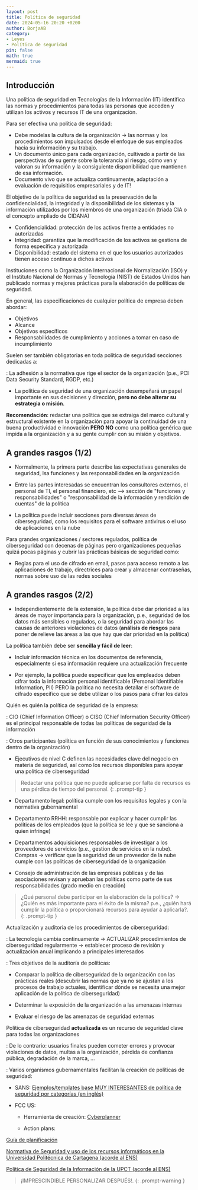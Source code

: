 ```yaml
---
layout: post
title: Política de seguridad
date: 2024-05-16 20:20 +0200
author: BorjaAB
category:
- Leyes
- Política de seguridad
pin: false
math: true
mermaid: true
---
```


## Introducción

Una política de seguridad en Tecnologías de la Información (IT) identifica las normas y procedimientos para todas las personas que acceden y utilizan los activos y recursos IT de una organización.

Para ser efectiva una política de seguridad:

- Debe modelas la cultura de la organización -> las normas y los procedimientos son impulsados desde el enfoque de sus empleados hacia su información y su trabajo.
- Un documento único para cada organización, cultivado a partir de las perspectivas de su gente sobre la tolerancia al riesgo, cómo ven y valoran su información y la consiguiente disponibilidad que mantienen de esa información.
- Documento vivo que se actualiza continuamente, adaptación a evaluación de requisitios empresariales y de IT!

El objetivo de la política de seguridad es la preservación de la confidencialidad, la integridad y la disponibilidad de los sistemas y la información utilizados por los miembros de una organización (tríada CIA o el concepto ampliado de CIDANA)

- Confidencialidad: protección de los activos frente a entidades no autorizadas
- Integridad: garantiza que la modificación de los activos se gestiona de forma específica y autorizada
- Disponibilidad: estado del sistema en el que los usuarios autorizados tienen acceso continuo a dichos activos

Instituciones como la Organización Internacional de Normalización (ISO) y el Instituto Nacional de Normas y Tecnología (NIST) de Estados Unidos han publicado normas y mejores prácticas para la elaboración de políticas de seguridad.

En general, las especificaciones de cualquier política de empresa deben abordar:

- Objetivos
- Alcance
- Objetivos específicos
- Responsabilidades de cumplimiento y acciones a tomar en caso de incumplimiento

Suelen ser también obligatorias en toda política de seguridad secciones dedicadas a:

: La adhesión a la normativa que rige el sector de la organización (p.e., PCI Data Security Standard, RGDP, etc.)

- La política de seguridad de una organización desempeñará un papel importante en sus decisiones y dirección, **pero no debe alterar su estrategia o misión**.

**Recomendación**: redactar una política que se extraiga del marco cultural y estructural existente en la organización para apoyar la continuidad de una buena productividad e innovación **PERO NO** como una política genérica que impida a la organización y a su gente cumplir con su misión y objetivos.

## A grandes rasgos (1/2)

- Normalmente, la primera parte describe las expectativas generales de seguridad, lsa funciones y las responsabilidades en la organización

- Entre las partes interesadas se encuentran los consultores externos, el personal de TI, el personal financiero, etc –> sección de "funciones y responsabilidades" o "responsabilidad de la información y rendición de cuentas" de la política

- La política puede incluir secciones para diversas áreas de ciberseguridad, como los requisitos para el software antivirus o el uso de aplicaciones en la nube

Para grandes organizaciones / sectores regulados, política de ciberseguridad con decenas de páginas pero organizaciones pequeñas quizá pocas páginas y cubrir las prácticas básicas de seguridad como:

- Reglas para el uso de cifrado en email, pasos para acceso remoto a las aplicaciones de trabajo, directrices para crear y almacenar contraseñas, normas sobre uso de las redes sociales

## A grandes rasgos (2/2)

- Independientemente de la extensión, la política debe dar prioridad a las áreas de mayor importancia para la organización, p.e., seguridad de los datos más sensibles o regulados, o la seguridad para abordar las causas de
anteriores violaciones de datos (**análisis de riesgos** para poner de relieve las áreas a las que hay que dar prioridad en la política)

La política también debe ser **sencilla y fácil de leer**:

- Incluir información técnica en los documentos de referencia, especialmente si esa información requiere una actualización frecuente

- Por ejemplo, la política puede especificar que los empleados deben cifrar toda la información personal identificable (Personal Identifiable Information, PII) PERO la política no necesita detallar el software de cifrado específico que se debe utilizar o los pasos para cifrar los datos

Quién es quién la política de seguridad de la empresa:

: CIO (Chief Information Officer) o CISO (Chief Information Security Officer) es el principal responsable de todas las políticas de seguridad de la información

: Otros participantes (política en función de sus conocimientos y funciones dentro de la organización)

- Ejecutivos de nivel C definen las necesidades clave del negocio en materia de seguridad, así como los recursos disponibles para apoyar una política de ciberseguridad

> Redactar una política que no puede aplicarse por falta de recursos es una pérdica de tiempo del personal.
{: .prompt-tip }

- Departamento legal: política cumple con los requisitos legales y con la normativa gubernamental

- Departamento RRHH: responsable por explicar y hacer cumplir las políticas de los empleados (que la política se lee y que se sanciona a quien infringe)

- Departamentos adquisiciones responsables de investigar a los proveedores de servicios (p.e., gestion de servicios en la nube). Compras &rarr; verificar que la seguridad de un proveedor de la nube cumple con las políticas de ciberseguridad de la organización

- Consejo de administración de las empresas públicas y de las asociaciones revisan y aprueban las políticas como parte de sus responsabilidades (grado medio en creación)

> ¿Qué personal debe participar en la elaboración de la política? &rarr; ¿Quién es más importante para el éxito de la misma? p.e., ¿quién hará cumplir la política o proporcionará recursos para ayudar a aplicarla?.
{: .prompt-tip }

Actualización y auditoria de los procedimientos de ciberseguridad:

: La tecnología cambia continuamente &rarr; ACTUALIZAR procedimientos de ciberseguridad regularmente &rarr; establecer proceso de revisión y actualización anual implicando a principales interesados

: Tres objetivos de la auditoría de políticas:

- Comparar la política de ciberseguridad de la organización con las prácticas reales (descubrir las normas que ya no se ajustan a los procesos de trabajo actuales, identificar dónde se necesita una mejor aplicación de la política de ciberseguridad)

- Determinar la exposición de la organización a las amenazas internas

- Evaluar el riesgo de las amenazas de seguridad externas

Política de ciberseguridad **actualizada** es un recurso de seguridad clave para todas las organizaciones

: De lo contrario: usuarios finales pueden cometer errores y provocar violaciones de datos, multas a la organización, pérdida de confianza pública, degradación de la marca, ...

: Varios organismos gubernamentales facilitan la creación de políticas de seguridad:

- SANS: [Ejemplos/templates base MUY INTERESANTES de política de seguridad por categorías (en inglés)](https://www.sans.org/information-security-policy/)

- FCC US:

	- Herramienta de creación: [Cyberplanner](https://www.fcc.gov/cyberplanner)

	- Action plans:

[Guía de planificación](https://www.cisa.gov/sites/default/files/publications/FCC%20Cybersecurity%20Planning%20Guide.pdf)

[ Normativa de Seguridad y uso de los recursos informáticos en la Universidad Politécnica de Cartagena (acorde al ENS)](/assets/img/politica_privacidad/Normativa-CG-2020-12-17.pdf)

[Política de Seguridad de la Información de la UPCT (acorde al ENS)](/assets/img/politica_privacidad/PolíticaUPCT.pdf)



> ¡IMPRESCINDIBLE PERSONALIZAR DESPUÉS!.
{: .prompt-warning }